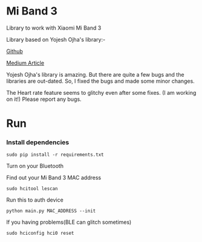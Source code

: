 # Mi Band 3
Library to work with Xiaomi Mi Band 3

Library based on Yojesh Ojha's library:-

[Github](https://github.com/yogeshojha/MiBand3)

[Medium Article](https://medium.com/@yogeshojha/i-hacked-xiaomi-miband-3-and-here-is-how-i-did-it-43d68c272391)

Yojesh Ojha's library is amazing. But there are quite a few bugs and the libraries are out-dated.
So, I fixed the bugs and made some minor changes.

The Heart rate feature seems to glitchy even after some fixes. (I am working on it!)
Please report any bugs.

# Run

### Install dependencies

`sudo pip install -r requirements.txt`

Turn on your Bluetooth

Find out your Mi Band 3 MAC address

```sudo hcitool lescan```

Run this to auth device

```python main.py MAC_ADDRESS --init```

If you having problems(BLE can glitch sometimes)

```sudo hciconfig hci0 reset```
